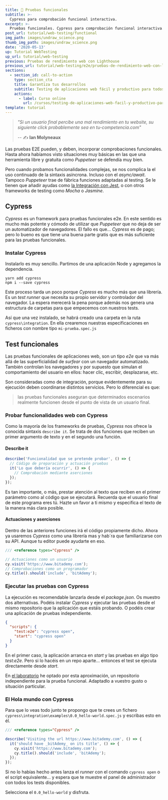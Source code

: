 ```yaml
---
title: 🧪 Pruebas funcionales
subtitle: >-
  Cypress para comprobación funcional interactiva.
excerpt: >-
  Pruebas funcionales. Cypress para comprobación funcional interactiva.
post_url: tutorial/web-testing/functional
img_path: images/undraw_science.png
thumb_img_path: images/undraw_science.png
date: '2020-05-13'
up: Tutorial WebTesting
up_url: tutorial/web-testing
previous: Pruebas de rendimiento web con Lighthouse
previous_url: tutorial/web-testing/e2e/pruebas-de-rendimiento-web-con-lighthouse
sections:
  - section_id: call-to-action
    type: section_cta
    title: Garantiza tus desarrollos
    subtitle: Testing de aplicaciones web fácil y productivo para todos.
    actions:
      - label: Curso online
        url: /cursos/testing-de-aplicaciones-web-facil-y-productivo-para-todos/
template: tutorial
---
```


> _"Si un usuario final percibe una mal rendimiento en tu website, su siguiente click probablemente sea en tu-competencia.com"_
>
> -- ✍️ **Ian Molyneaux**

Las pruebas E2E pueden, y deben, incorporar comprobaciones funcionales. Hasta ahora habíamos visto situaciones muy básicas en las que una herramienta libre y gratuita como _Puppeteer_ se defendía muy bien.

Pero cuando probamos funcionalidades complejas, se nos complica la el uso continuado de la sintaxis asíncrona. Incluso con el _async/await_. Tampoco _Puppeteer_ trae de fábrica funciones adaptadas al testing. Se le tienen que añadir ayudas como [la Integración con Jest](https://jestjs.io/docs/en/puppeteer), o con otros frameworks de testing como _Mocha_ o _Jasmine_.

## Cypress

_Cypress_ es un framework para pruebas funcionales e2e. En este sentido es mucho más potente y cómodo de utilizar que _Puppeteer_ que no deja de ser un automatizador de navegadores. El fallo es que... _Cypress_ es de pago; pero lo bueno es que tiene una buena parte gratis que es más suficiente para las pruebas funcionales.

### Instalar Cypress

Instalarlo es muy sencillo. Partimos de una aplicación Node y agregamos la dependencia.

```terminal
yarn add cypress
npm i --save cypress
```

Este proceso tarda un poco porque _Cypress_ es mucho más que una librería. Es un _test runner_ que necesita su propio servidor y controlador del navegador. La espera merecerá la pena porque además nos genera una estructura de carpetas para que empecemos con nuestros tests.

Así que una vez instalado, se habrá creado una carpeta en la ruta `cypress\integration`. En ella crearemos nuestras especificaciones en ficheros con nombre tipo `mi-prueba.spec.js`

## Test funcionales

Las pruebas funcionales de aplicaciones web, son un tipo _e2e_ que va más allá de las superficialidad de _surfear_ con un navegador automatizado. También controlan los navegadores y por supuesto que simulan el comportamiento del usuario en ellos: hacer clic, escribir, desplazarse, etc.

Son consideradas como de integración, porque evidentemente para su ejecución deben coordinarse distintos servicios. Pero lo diferencial es que:

> las pruebas funcionales aseguran que determinados escenarios realmente funcionen desde el punto de vista de un usuario final.

### Probar funcionalidades web con Cypress

Como la mayoría de los frameworks de pruebas, _Cypress_ nos ofrece la conocida sintaxis `describe it`. Se trata de dos funciones que reciben un primer argumento de texto y en el segundo una función.

#### Describe it

```js
describe('Funcionalidad que se pretende probar', () => {
  // Código de preparación y actuación pruebas
  it('Lo que debería ocurrir', () => {
    // Comprobación mediante aserciones
  });
});
```

Es tan importante, o más, prestar atención al texto que reciben en el primer parámetro como al código que se ejecutará. Recuerda que el usuario final de este programa eres tú. Hazte un favor a ti mismo y especifica el texto de la manera más clara posible.

#### Actuaciones y aserciones

Dentro de las anteriores funciones irá el código propiamente dicho. Ahora ya usaremos _Cypress_ como una librería mas y hab´ra que familiarizarse con su API. Aunque tu editor puede ayudarte en eso.

```js
/// <reference types="Cypress" />

// Actuaciones como un usuario
cy.visit('https://www.bitademy.com');
// Comprobaciones como un programador
cy.title().should('include', 'bitAdemy');
```

### Ejecutar las pruebas con Cypress

La ejecución es recomendable lanzarla desde el _package.json_. Os muestro dos alternativas. Podéis instalar _Cypress_ y ejecutar las pruebas desde el mismo repositorio que la aplicación que estáis probando. O podéis crear una aplicación de pruebas independiente.

```json
{
  "scripts": {
    "test:e2e": "cypress open",
    "start": "cypress open"
  }
}
```

En el primer caso, la aplicación arranca en _start_ y las pruebas en algo tipo _test:e2e_. Pero si lo hacéis en un repo aparte... entonces el test se ejecuta directamente desde _start_.

En [el laboratorio](https://github.com/LabsAdemy/WebTesting_e2e-functional_cypress_Labs) he optado por esta aproximación, un repositorio independiente para la prueba funcional. Adaptadlo a vuestro gusto o situación particular.

### El Hola mundo con Cypress

Para que lo veas todo junto te propongo que te crees un fichero `cypress\integration\examples\0.0_hello-world.spec.js` y escribas esto en él.

```js
/// <reference types="Cypress" />

describe('Visiting the url https://www.bitademy.com', () => {
  it('should have _bitAdemy_ on its title', () => {
    cy.visit('https://www.bitademy.com');
    cy.title().should('include', 'bitAdemy');
  });
});
```

Si no lo habías hecho antes lanza el _runner_ con el comando `cypress open` o el script equivalente... y espera que te muestre el panel de administrador con todos los tests disponibles.

Selecciona el `0.0_hello-world` y disfruta.

